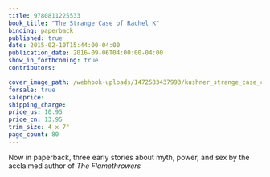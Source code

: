 ```yaml
---
title: 9780811225533
book_title: "The Strange Case of Rachel K"
binding: paperback
published: true
date: 2015-02-10T15:44:00-04:00
publication_date: 2016-09-06T04:00:00-04:00
show_in_forthcoming: true
contributors:

cover_image_path: /webhook-uploads/1472583437993/kushner_strange_case_cover.jpg
forsale: true
saleprice:
shipping_charge:
price_us: 10.95
price_cn: 13.95
trim_size: 4 x 7"
page_count: 80
---
```

Now in paperback, three early stories about myth, power, and sex by the acclaimed author of _The Flamethrowers_

